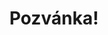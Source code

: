 ---
title: Pozvánka!
address: Milý Jabli
pronoun: tě
checkout: mrkni
rsvp: dej
rsvp2: dorazíš
rsvp3: chceš
---